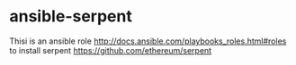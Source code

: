 ansible-serpent
===============

Thisi is an ansible role  http://docs.ansible.com/playbooks_roles.html#roles  to install serpent https://github.com/ethereum/serpent
